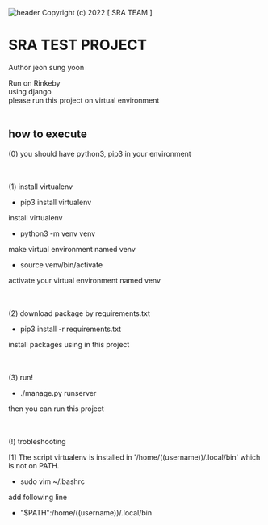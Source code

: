 ![header](https://capsule-render.vercel.app/api?type=waving&color=auto&height=300&section=header&text=SRA&fontSize=90&animation=fadeIn&fontAlignY=38&desc=Skin%20minecRaft%20Assistance&descAlignY=51&descAlign=62)
Copyright (c) 2022 [ SRA TEAM ]

# SRA TEST PROJECT

Author jeon sung yoon

Run on Rinkeby<br/>
using django<br/>
please run this project on virtual environment<br/><br/>

## how to execute
(0) you should have python3, pip3 in your environment

<br/><br/>
(1) install virtualenv

- pip3 install virtualenv

install virtualenv

- python3 -m venv venv

make virtual environment named venv

- source venv/bin/activate

activate your virtual environment named venv

<br/><br/>
(2) download package by requirements.txt

- pip3 install -r requirements.txt

install packages using in this project

<br/><br/>
(3) run!
- ./manage.py runserver

then you can run this project

<br/><br/>
(!) trobleshooting

[1] The script virtualenv is installed in '/home/((username))/.local/bin' which is not on PATH.

- sudo vim ~/.bashrc

add following line

- "$PATH":/home/((username))/.local/bin
